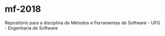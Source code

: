 # mf-2018
Repositório para a disciplina de Métodos e Ferramentas de Software - UFG - Engenharia de Software

